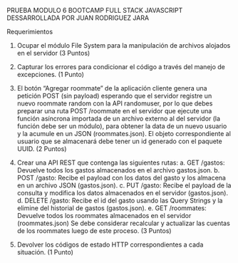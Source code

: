 PRUEBA MODULO 6 BOOTCAMP FULL STACK JAVASCRIPT
DESSARROLLADA POR JUAN RODRIGUEZ JARA

Requerimientos
1. Ocupar el módulo File System para la manipulación de archivos alojados en el servidor (3 Puntos)

2. Capturar los errores para condicionar el código a través del manejo de excepciones. (1 Punto)

3. El botón “Agregar roommate” de la aplicación cliente genera una petición POST (sin payload) esperando que el servidor registre un nuevo roommate random con la API randomuser, por lo que debes preparar una ruta POST /roommate en el servidor que ejecute una función asíncrona importada de un archivo externo al del servidor (la función debe ser un módulo), para obtener la data de un nuevo usuario y la acumule en un JSON (roommates.json).
El objeto correspondiente al usuario que se almacenará debe tener un id generado con el paquete UUID. (2 Puntos)

4. Crear una API REST que contenga las siguientes rutas:
a. GET /gastos: Devuelve todos los gastos almacenados en el archivo gastos.json.
b. POST /gasto: Recibe el payload con los datos del gasto y los almacena en un archivo JSON (gastos.json).
c. PUT /gasto: Recibe el payload de la consulta y modifica los datos almacenados en el servidor (gastos.json).
d. DELETE /gasto: Recibe el id del gasto usando las Query Strings y la elimine del historial de gastos (gastos.json).
e. GET /roommates: Devuelve todos los roommates almacenados en el servidor (roommates.json) Se debe considerar recalcular y actualizar las cuentas de los roommates luego de este proceso. (3 Puntos)

5. Devolver los códigos de estado HTTP correspondientes a cada situación. (1 Punto)